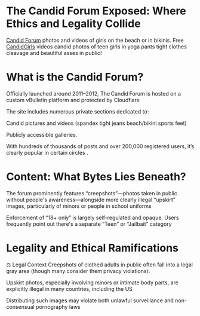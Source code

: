 # The Candid Forum Exposed: Where Ethics and Legality Collide

<a href="https://forum.candidgirls.org/">Candid Forum</a> photos and videos of girls on the beach or in bikinis. Free <a href="https://candidgirls.org/">CandidGirls</a> videos candid photos of teen girls in yoga pants tight clothes cleavage and beautiful asses in public!

# What is the Candid Forum?
Officially launched around 2011–2012, The Candid Forum is hosted on a custom vBulletin platform and protected by Cloudflare 

The site includes numerous private sections dedicated to:

Candid pictures and videos (spandex tight jeans beach/bikini sports feet) 

Publicly accessible galleries.

With hundreds of thousands of posts and over 200,000 registered users, it’s clearly popular in certain circles .

# Content: What Bytes Lies Beneath?
The forum prominently features “creepshots”—photos taken in public without people's awareness—alongside more clearly illegal “upskirt” images, particularly of minors or people in school uniforms 

Enforcement of “18+ only” is largely self-regulated and opaque. Users frequently point out there's a separate “Teen” or “Jailbait” category 

# Legality and Ethical Ramifications
⚖️ Legal Context
Creepshots of clothed adults in public often fall into a legal gray area (though many consider them privacy violations).

Upskirt photos, especially involving minors or intimate body parts, are explicitly illegal in many countries, including the US 

Distributing such images may violate both unlawful surveillance and non-consensual pornography laws 
